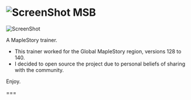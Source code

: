 ![ScreenShot](https://hostr.co/file/CKKTLOR1K57x/MSB-P.png) MSB
===
![ScreenShot](https://hostr.co/file/2LYoC4gdEqc5/MSB-PIC.png)

A MapleStory trainer.

- This trainer worked for the Global MapleStory region, versions 128 to 140.
- I decided to open source the project due to personal beliefs of sharing with the community.

Enjoy.

===

